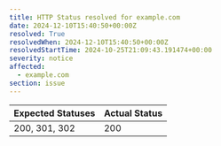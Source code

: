 ```yaml
---
title: HTTP Status resolved for example.com
date: 2024-12-10T15:40:50+00:00Z
resolved: True
resolvedWhen: 2024-12-10T15:40:50+00:00Z
resolvedStartTime: 2024-10-25T21:09:43.191474+00:00
severity: notice
affected:
  - example.com
section: issue
---
```


| Expected Statuses | Actual Status  |
|-------------------|----------------|
| 200, 301, 302 | 200 |
